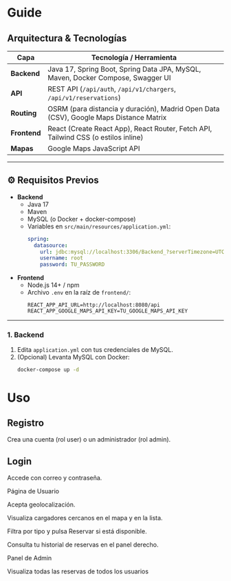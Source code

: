 # Guide


## Arquitectura & Tecnologías

| Capa        | Tecnología / Herramienta                        |
|-------------|-------------------------------------------------|
| **Backend** | Java 17, Spring Boot, Spring Data JPA, MySQL, Maven, Docker Compose, Swagger UI |
| **API**     | REST API (`/api/auth`, `/api/v1/chargers`, `/api/v1/reservations`) |
| **Routing** | OSRM (para distancia y duración), Madrid Open Data (CSV), Google Maps Distance Matrix |
| **Frontend**| React (Create React App), React Router, Fetch API, Tailwind CSS (o estilos inline) |
| **Mapas**   | Google Maps JavaScript API                      |

---

## ⚙️ Requisitos Previos

- **Backend**  
  - Java 17  
  - Maven  
  - MySQL (o Docker + docker-compose)  
  - Variables en `src/main/resources/application.yml`:  
    ```yaml
    spring:
      datasource:
        url: jdbc:mysql://localhost:3306/Backend_?serverTimezone=UTC
        username: root
        password: TU_PASSWORD
    ```
- **Frontend**  
  - Node.js 14+ / npm  
  - Archivo `.env` en la raíz de `frontend/`:
    ```env
    REACT_APP_API_URL=http://localhost:8080/api
    REACT_APP_GOOGLE_MAPS_API_KEY=TU_GOOGLE_MAPS_API_KEY
    ```

---


### 1. Backend

1. Edita `application.yml` con tus credenciales de MySQL.  
2. (Opcional) Levanta MySQL con Docker:
   ```bash
   docker-compose up -d


# Uso


## Registro

Crea una cuenta (rol user) o un administrador (rol admin).

## Login

Accede con correo y contraseña.

Página de Usuario

Acepta geolocalización.

Visualiza cargadores cercanos en el mapa y en la lista.

Filtra por tipo y pulsa Reservar si está disponible.

Consulta tu historial de reservas en el panel derecho.

Panel de Admin

Visualiza todas las reservas de todos los usuarios
